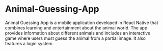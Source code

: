 # Animal-Guessing-App
Animal Guessing App is a mobile application developed in React Native that combines learning and entertainment about the animal world. The app provides information about different animals and includes an interactive game where users must guess the animal from a partial image. It also features a login system.
